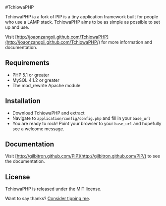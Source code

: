 #TchiowaPHP

TchiowaPHP ia a fork of PIP is a tiny application framework built for people who use a LAMP stack. TchiowaPHP aims to be as simple as possible to set up and use.

Visit [http://joaonzangoii.github.com/TchiowaPHP](http://joaonzangoii.github.com/TchiowaPHP/) for more information and documentation.

## Requirements

* PHP 5.1 or greater
* MySQL 4.1.2 or greater
* The mod_rewrite Apache module

## Installation

* Download TchiowaPHP and extract
* Navigate to `application/config/config.php` and fill in your `base_url`
* You are ready to rock! Point your browser to your `base_url` and hopefully see a welcome message.

## Documentation

Visit [http://gilbitron.github.com/PIP](http://gilbitron.github.com/PIP/) to see the documentation.

## License

TchiowaPHP is released under the MIT license.

Want to say thanks? [Consider tipping me]().
